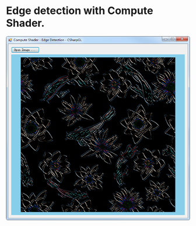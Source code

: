 ﻿# Edge detection with Compute Shader.

![ComputeShader.EdgeDetection](ComputeShader.EdgeDetection.png)
